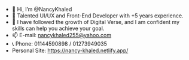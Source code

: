 - 👋 Hi, I’m @NancyKhaled
- 👀 Talented UI/UX and Front-End Developer with +5 years experience.
- 🌱 I have followed the growth of Digital Verse, and I am confident my skills can help you achieve your goal.
- 📫 E-mail: nancykhaled255@yahoo.com
- 📞 Phone: 01144590898 / 01273949035
- Personal Site: https://nancy-khaled.netlify.app/

<!---
NancyKhaled/NancyKhaled is a ✨ special ✨ repository because its `README.md` (this file) appears on your GitHub profile.
You can click the Preview link to take a look at your changes.
--->
